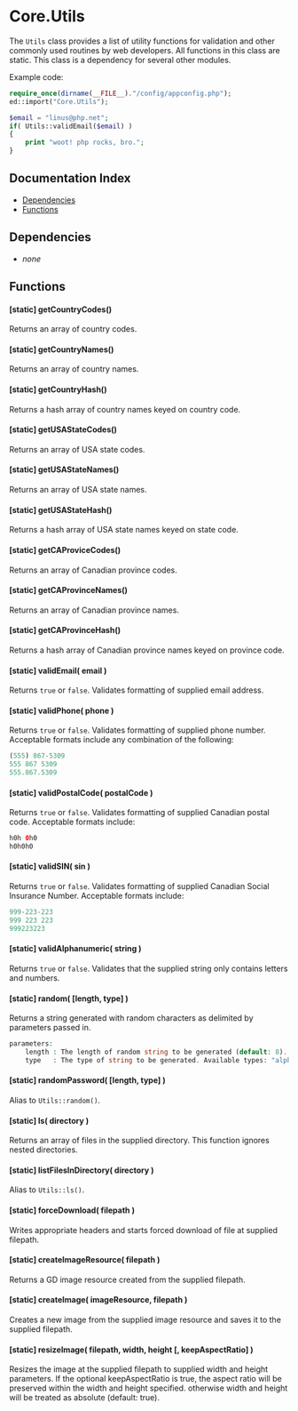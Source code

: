 # Core.Utils

The `Utils` class provides a list of utility functions for validation and other commonly used routines by web developers.  All functions in this class are static.  This class is a dependency for several other modules.

Example code:
```php
require_once(dirname(__FILE__)."/config/appconfig.php");
ed::import("Core.Utils");

$email = "linus@php.net";
if( Utils::validEmail($email) )
{
	print "woot! php rocks, bro.";
}
```

## Documentation Index

* [Dependencies](#dependencies)
* [Functions](#functions)

## Dependencies

* *none*

## Functions

#### [static] getCountryCodes()
Returns an array of country codes.

#### [static] getCountryNames()
Returns an array of country names.

#### [static] getCountryHash()
Returns a hash array of country names keyed on country code.

#### [static] getUSAStateCodes()
Returns an array of USA state codes.

#### [static] getUSAStateNames()
Returns an array of USA state names.

#### [static] getUSAStateHash()
Returns a hash array of USA state names keyed on state code.

#### [static] getCAProviceCodes()
Returns an array of Canadian province codes.

#### [static] getCAProvinceNames()
Returns an array of Canadian province names.

#### [static] getCAProvinceHash()
Returns a hash array of Canadian province names keyed on province code.

#### [static] validEmail( email )
Returns `true` or `false`.  Validates formatting of supplied email address.

#### [static] validPhone( phone )
Returns `true` or `false`.  Validates formatting of supplied phone number.  Acceptable formats include any combination of the following:
```php
(555) 867-5309
555 867 5309
555.867.5309
```

#### [static] validPostalCode( postalCode )
Returns `true` or `false`.  Validates formatting of supplied Canadian postal code.  Acceptable formats include:
```php
h0h 0h0
h0h0h0
```

#### [static] validSIN( sin )
Returns `true` or `false`.  Validates formatting of supplied Canadian Social Insurance Number.  Acceptable formats include:
```php
999-223-223
999 223 223
999223223
```

#### [static] validAlphanumeric( string )
Returns `true` or `false`.  Validates that the supplied string only contains letters and numbers.

#### [static] random( [length, type] )
Returns a string generated with random characters as delimited by parameters passed in.
```php
parameters:
	length : The length of random string to be generated (default: 8).
	type   : The type of string to be generated. Available types: "alphanumeric", "numeric", "alpha" (default: "alphanumeric").
```

#### [static] randomPassword( [length, type] )
Alias to `Utils::random()`.

#### [static] ls( directory )
Returns an array of files in the supplied directory.  This function ignores nested directories.

#### [static] listFilesInDirectory( directory )
Alias to `Utils::ls()`.

#### [static] forceDownload( filepath )
Writes appropriate headers and starts forced download of file at supplied filepath.

#### [static] createImageResource( filepath )
Returns a GD image resource created from the supplied filepath.

#### [static] createImage( imageResource, filepath )
Creates a new image from the supplied image resource and saves it to the supplied filepath.

#### [static] resizeImage( filepath, width, height [, keepAspectRatio] )
Resizes the image at the supplied filepath to supplied width and height parameters.  If the optional keepAspectRatio is true, the aspect ratio will be preserved within the width and height specified. otherwise width and height will be treated as absolute (default: true).